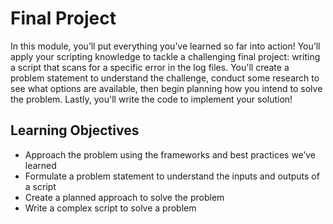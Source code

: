 # Final Project
In this module, you’ll put everything you’ve learned so far into action! You’ll apply your scripting knowledge to tackle a challenging final project: writing a script that scans for a specific error in the log files. You'll create a problem statement to understand the challenge, conduct some research to see what options are available, then begin planning how you intend to solve the problem. Lastly, you'll write the code to implement your solution!

## Learning Objectives
* Approach the problem using the frameworks and best practices we’ve learned
* Formulate a problem statement to understand the inputs and outputs of a script
* Create a planned approach to solve the problem
* Write a complex script to solve a problem

##



##


##


##


